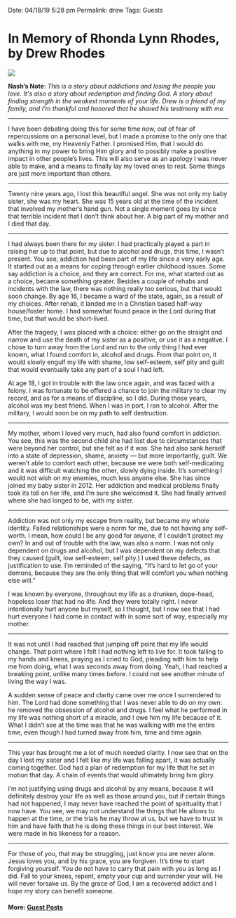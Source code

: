 
Date: 04/18/19 5:28 pm
Permalink: drew
Tags: Guests

# In Memory of Rhonda Lynn Rhodes, by Drew Rhodes

![](https://i.imgur.com/pqP8NQ5.jpg)

**Nash’s Note**: *This is a story about addictions and losing the people you love. It's also a story about redemption and finding God. A story about finding strength in the weakest moments of your life. Drew is a friend of my family, and I'm thankful and honored that he shared his testimony with me.*

---- 

I have been debating doing this for some time now, out of fear of repercussions on a personal level, but I made a promise to the only one that walks with me, my Heavenly Father. I promised Him, that I would do anything in my power to bring Him glory and to possibly make a positive impact in other people’s lives. This will also serve as an apology I was never able to make, and a means to finally lay my loved ones to rest. Some things are just more important than others.

---- 

Twenty nine years ago, I lost this beautiful angel. She was not only my baby sister, she was my heart. She was 15 years old at the time of the incident that involved my mother’s hand gun. Not a single moment goes by since that terrible incident that I don’t think about her. A big part of my mother and I died that day. 

---- 

I had always been there for my sister. I had practically played a part in raising her up to that point, but due to alcohol and drugs, this time, I wasn’t present. You see, addiction had been part of my life since a very early age. It started out as a means for coping through earlier childhood issues.  Some say addiction is a choice, and they are correct. For me, what started out as a choice, became something greater. Besides a couple of rehabs and incidents with the law, there was nothing really too serious, but that would soon change. By age 16, I became a ward of the state, again, as a result of my choices. After rehab, it landed me in a Christian based half-way house/foster home. I had somewhat found peace in the Lord during that time, but that would be short-lived.

After the tragedy, I was placed with a choice: either go on the straight and narrow and use the death of my sister as a positive, or use it as a negative. I chose to turn away from the Lord and run to the only thing I had ever known, what I found comfort in, alcohol and drugs. From that point on, it would slowly engulf my life with shame, low self-esteem, self pity and guilt that would eventually take any part of a soul I had left.

At age 18, I got in trouble with the law once again, and was faced with a felony. I was fortunate to be offered a chance to join the military to clear my record, and as for a means of discipline, so I did.  During those years, alcohol was my best friend. When I was in port, I ran to alcohol. After the military, I would soon be on my path to self destruction.

---- 

My mother, whom I loved very much, had also found comfort in addiction. You see, this was the second child she had lost due to circumstances that were beyond her control, but she  felt as if it was. She had also sank herself into a state of depression, shame, anxiety — but more importantly, guilt. We weren’t able to comfort each other, because we were both self-medicating and it was difficult watching the other, slowly dying inside. It’s something I would not wish on my enemies, much less anyone else. She has since joined my baby sister in 2012. Her addiction and medical problems finally took its toll on her life, and I’m sure she welcomed it. She had finally arrived where she had longed to be, with my sister.

---- 

Addiction was not only my escape from reality, but became my whole identity. Failed relationships were a norm for me, due to not having any self-worth. I mean, how could I be any good for anyone, if I couldn’t protect my own? In and out of trouble with the law, was also a norm. I was not only dependent on drugs and alcohol, but I was dependent on my defects that they caused (guilt, low self-esteem, self pity.) I used these defects, as justification to use. I’m reminded of the saying, “It’s hard to let go of your demons, because they are the only thing that will comfort you when nothing else will.”

I was known by everyone, throughout my life as a drunken, dope-head, hopeless loser that had no life. And they were totally right. I never intentionally hurt anyone but myself, so I thought, but I now see that I had hurt everyone I had come in contact with in some sort of way, especially my mother.

---- 

It was not until I had reached that jumping off point that my life would change. That point where I felt I had nothing left to live for. It took falling to my hands and knees, praying as I cried to God, pleading with him to help me from doing, what I was seconds away from doing. Yeah, I had reached a breaking point, unlike many times before. I could not see another minute of living the way I was.

A sudden sense of peace and clarity came over me once I surrendered to him. The Lord had done something that I was never able to do on my own: he removed the obsession of alcohol and drugs. I feel what he performed in my life was nothing short of a miracle, and I owe him my life because of it. What I didn’t see at the time was that he was walking with me the entire time, even though I had turned away from him, time and time again.

---- 

This year has brought me a lot of much needed clarity.
I now see that on the day I lost my sister and I felt like my life was falling apart, it was actually coming together. God had a plan of redemption for my life that he set in motion that day. A chain of events that would ultimately bring him glory.

I’m not justifying using drugs and alcohol by any means, because it will definitely destroy your life as well as those around you, but if certain things had not happened, I may never have reached the point of spirituality that I now have. You see, we may not understand the things that He allows to happen at the time, or the trials he may throw at us, but we have to trust in him and have faith that he is doing these things in our best interest. We were made in his likeness for a reason.

---- 

For those of you, that may be struggling, just know you are never alone. Jesus loves you, and by his grace, you are forgiven. It’s time to start forgiving yourself. You do not have to carry that pain with you as long as I did.
Fall to your knees, repent, empty your cup and surrender your will. He will never forsake us.
By the grace of God, I am a recovered addict and I hope my story can benefit someone.

#### More: **[Guest Posts](http://nashp.com/guest)**
